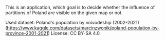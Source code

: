 This is an application, which goal is to decide whether the influence of partitions of Poland are visible on the given map or not.

Used dataset:
Poland's population by voivodeship (2002-2021) (https://www.kaggle.com/datasets/marcinzwonik/poland-population-by-province-2001-2021)
License: CC BY-SA 4.0
